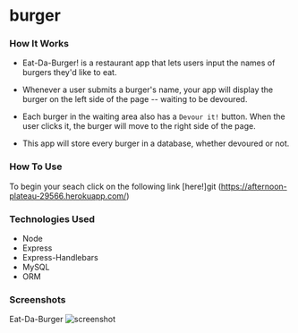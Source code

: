 # burger

### How It Works

* Eat-Da-Burger! is a restaurant app that lets users input the names of burgers they'd like to eat.

* Whenever a user submits a burger's name, your app will display the burger on the left side of the page -- waiting to be devoured.

* Each burger in the waiting area also has a `Devour it!` button. When the user clicks it, the burger will move to the right side of the page.

* This app will store every burger in a database, whether devoured or not.

### How To Use

To begin your seach click on the following link [here!]git (https://afternoon-plateau-29566.herokuapp.com/)

### Technologies Used

* Node
* Express
* Express-Handlebars
* MySQL
* ORM

### Screenshots

Eat-Da-Burger
![screenshot](public/assets/images/burger.png "Eat-Da-Burger")